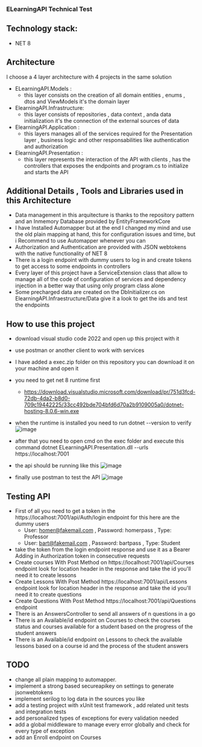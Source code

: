 ### ELearningAPI Technical Test

## Technology stack:  
   - NET 8
## Architecture 
   I choose a 4 layer architecture with 4 projects in the same solution
   - ELearningAPI.Models :
     - this layer consists on the creation of all domain entities , enums , dtos and ViewModels it's the domain layer
   - ElearningAPI.Infrastructure:
     - this layer consists of repositories , data context , anda data initialization it's the connection of the external sources of data
   - ElearningAPI.Application :
     - this layers manages all of the services required for the Presentation layer , business logic and other responsabilities like authentication and authorization
   - ElearningAPI.Presentation :
     - this layer represents the interaction of the API with clients , has the controllers that exposes the endpoints and program.cs to initialize and starts the API

## Additional Details , Tools and Libraries used in this Architecture
   - Data management in this arquitecture is thanks to the repository pattern and an Inmemory Database provided by EntityFrameworkCore
   - I have Installed Automapper but at the end I changed my mind and use the old plain mapping at hand, this for configuration issues and time, but i Recommend to use Automapper whenever you can
   - Authorization and Authentication are provided with JSON webtokens with the native functionality of NET 8
   - There is a login endpoint with dummy users to log in and create tokens to get access to some endpoints in controllers
   - Every layer of this project have a ServiceExtension class that allow to manage all of the code of configuration of services and dependency injection in a better way that using only program class alone
   - Some precharged data are created on the DbInitializer.cs on ElearningAPI.Infraestructure/Data give it a look to get the ids and test the endpoints 

## How to use this project 
   - download visual studio code 2022 and open up this project with it
   - use postman or another client to work with services
   - I have added a exec.zip folder on this repository you can download it on your machine and open it
   - you need to get net 8 runtime first
      - https://download.visualstudio.microsoft.com/download/pr/751d3fcd-72db-4da2-b8d0-709c19442225/33cc492bde704bfd6d70a2b9109005a0/dotnet-hosting-8.0.6-win.exe
   
   - when the runtime is installed you need to run dotnet --version to verify 
   ![image](https://github.com/JSalCarr1989/ELearningAPI/assets/33041463/87df38c5-7c32-4699-a4d4-5cc09c426a54)

   - after that you need to open cmd on the exec folder and execute this command dotnet ELearningAPI.Presentation.dll --urls https://localhost:7001
   
   - the api should be running like this
   ![image](https://github.com/JSalCarr1989/ELearningAPI/assets/33041463/3ed5b031-62f0-4eee-bfc9-01670cff5a2d)

   - finally use postman to test the API
   ![image](https://github.com/JSalCarr1989/ELearningAPI/assets/33041463/456b1a8c-ced6-4404-94d3-e5aa224ca7c0)


## Testing API
   - First of all you need to get a token in the https://localhost:7001/api/Auth/login endpoint for this here are the dummy users
        - User: homer@fakemail.com , Password: homerpass , Type: Professor
        - User: bart@fakemail.com , Password: bartpass , Type: Student
   - take the token from the login endpoint response and use it as a Bearer Adding in Authorization token in consecutive requests
   - Create courses With Post Method on https://localhost:7001/api/Courses endpoint look for location header in the response and take the id you'll need it to create lessons
   - Create Lessons With Post Method https://localhost:7001/api/Lessons endpoint look for location header in the response and take the id you'll need it to create questions
   - Create Questions With Post Method https://localhost:7001/api/Questions endpoint
   - There is an AnswersController to send all answers of n questions in a go
   - There is an Available/id endpoint on Courses to check the courses status and courses available for a student based on the progress of the student answers
   - There is an Available/id endpoint on Lessons to check the available lessons based on a course id and the process of the student answers
 ## TODO
   - change all plain mapping to automapper.
   - implement a strong based secureapikey on settings to generate jsonwebtokens
   - implement serilog to log data in the sources you like
   - add a testing project with xUnit test framework , add related unit tests and integration tests
   - add personalized types of exceptions for every validation needed
   - add a global middleware to manage every error globally and check for every type of exception
   - add an Enroll endpoint on Courses
